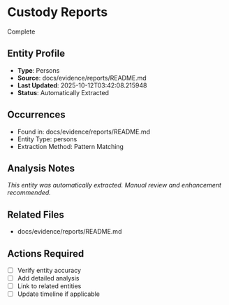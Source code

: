 # Custody Reports
Complete

## Entity Profile
- **Type**: Persons
- **Source**: docs/evidence/reports/README.md
- **Last Updated**: 2025-10-12T03:42:08.215948
- **Status**: Automatically Extracted

## Occurrences
- Found in: docs/evidence/reports/README.md
- Entity Type: persons
- Extraction Method: Pattern Matching

## Analysis Notes
*This entity was automatically extracted. Manual review and enhancement recommended.*

## Related Files
- docs/evidence/reports/README.md

## Actions Required
- [ ] Verify entity accuracy
- [ ] Add detailed analysis
- [ ] Link to related entities
- [ ] Update timeline if applicable
